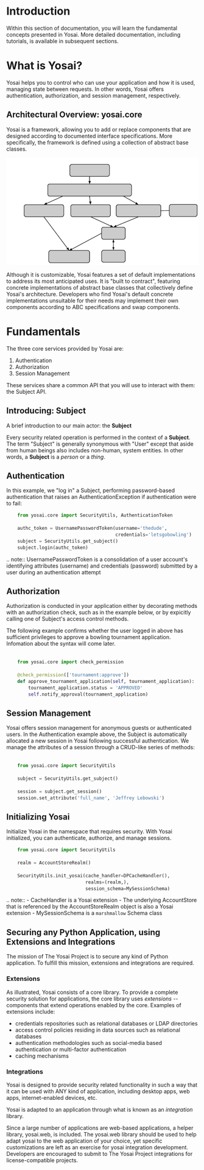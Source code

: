 # Introduction

Within this section of documentation, you will learn the fundamental concepts presented in Yosai.  More detailed documentation, including tutorials, is available in subsequent sections.

# What is Yosai?

Yosai helps you to control who can use your application and how it is used,
managing state between requests.  In other words, Yosai offers authentication,
 authorization, and session management, respectively.

## Architectural Overview: yosai.core

Yosai is a framework, allowing you to add or replace components that are designed according to documented interface specifications.  More specifically, the framework is defined using a collection of abstract base classes.

![anon_architecture](img/anon_architecture.png)

Although it is customizable, Yosai features a set of default implementations to address its most anticipated uses. It is "built to contract", featuring concrete implementations of abstract base classes that collectively define Yosai's architecture. Developers who find Yosai's default concrete implementations unsuitable for their needs may implement their own components according to ABC specifications and swap components.


# Fundamentals

The three core services provided by Yosai are:

1. Authentication
2. Authorization
3. Session Management

These services share a common API that you will use to interact with them:  the Subject API.


## Introducing: Subject

A brief introduction to our main actor: the **Subject**

Every security related operation is performed in the context of a **Subject**.
The term "Subject" is generally synonymous with "User" except that aside from
human beings also includes non-human, system entities.  In other words, a **Subject** is a *person* or a *thing*.


## Authentication

In this example, we "log in" a Subject, performing password-based authentication
that raises an AuthenticationException if authentication were to fail:

```Python
    from yosai.core import SecurityUtils, AuthenticationToken

    authc_token = UsernamePasswordToken(username='thedude',
                                        credentials='letsgobowling')
    subject = SecurityUtils.get_subject()
    subject.login(authc_token)
```

.. note::
    UsernamePasswordToken is a consolidation of a user account's identifying
    attributes (username) and credentials (password) submitted by a user
    during an authentication attempt


## Authorization

Authorization is conducted in your application either by decorating methods with an authorization check, such as in the example below, or by expicitly calling
one of Subject's access control methods.

The following example confirms whether the user logged in above has sufficient
privileges to approve a bowling tournament application.  Infomation about the
syntax will come later.

```Python

    from yosai.core import check_permission

    @check_permission(['tournament:approve'])
    def approve_tournament_application(self, tournament_application):
        tournament_application.status = 'APPROVED'
        self.notify_approval(tournament_application)
```


## Session Management

Yosai offers session management for anonymous guests or authenticated users.
In the Authentication example above, the Subject is automatically allocated a
new session in Yosai following successful authentication.  We manage
the attributes of a session through a CRUD-like series of methods:

```Python

    from yosai.core import SecurityUtils

    subject = SecurityUtils.get_subject()

    session = subject.get_session()
    session.set_attribute('full_name', 'Jeffrey Lebowski')
```



## Initializing Yosai

Initialize Yosai in the namespace that requires security.  With Yosai
initialized, you can authenticate, authorize, and manage sessions.

```Python
    from yosai.core import SecurityUtils

    realm = AccountStoreRealm()

    SecurityUtils.init_yosai(cache_handler=DPCacheHandler(),
                             realms=(realm,),
                             session_schema=MySessionSchema)
```

.. note::
    - CacheHandler is a Yosai extension
    - The underlying AccountStore that is referenced by the AccountStoreRealm
      object is also a Yosai extension
    - MySessionSchema is a ``marshmallow`` Schema class


## Securing any Python Application, using Extensions and Integrations

The mission of The Yosai Project is to secure any kind of Python application.
To fulfill this mission, extensions and integrations are required.


### Extensions

As illustrated, Yosai consists of a core library.  To provide a complete security solution for applications, the core library uses *extensions* -- components that extend operations enabled by the core.  Examples of extensions include:
- credentials repositories such as relational databases or LDAP directories
- access control policies residing in data sources such as relational databases
- authentication methodologies such as social-media based authentication or
  multi-factor authentication
- caching mechanisms


### Integrations

Yosai is designed to provide security related functionality in such a way that
it can be used with ANY kind of application, including desktop apps, web apps,
internet-enabled devices, etc.

Yosai is adapted to an application through what is known as an *integration*
library.

Since a large number of applications are web-based applications, a helper
library, yosai.web, is included.  The yosai.web library should be used to help
adapt yosai to the web application of your choice, yet specific customizations
are left as an exercise for yosai integration development.  Developers are
encouraged to submit to The Yosai Project integrations for license-compatible
projects.
